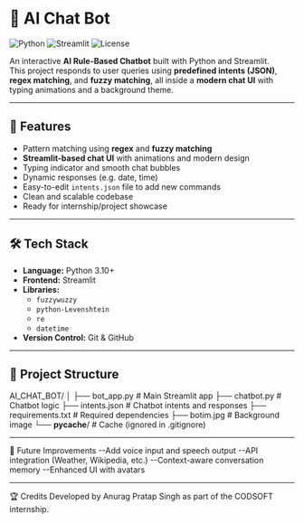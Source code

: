 # 🤖 AI Chat Bot

![Python](https://img.shields.io/badge/Python-3.10-blue)
![Streamlit](https://img.shields.io/badge/Streamlit-1.25-brightgreen)
![License](https://img.shields.io/badge/License-MIT-yellow)

An interactive **AI Rule-Based Chatbot** built with Python and Streamlit.  
This project responds to user queries using **predefined intents (JSON)**, **regex matching**, and **fuzzy matching**, all inside a **modern chat UI** with typing animations and a background theme.

---

## 🚀 Features
- Pattern matching using **regex** and **fuzzy matching**
- **Streamlit-based chat UI** with animations and modern design
- Typing indicator and smooth chat bubbles
- Dynamic responses (e.g. date, time)
- Easy-to-edit `intents.json` file to add new commands
- Clean and scalable codebase
- Ready for internship/project showcase

---

## 🛠️ Tech Stack
- **Language:** Python 3.10+
- **Frontend:** Streamlit
- **Libraries:**
  - `fuzzywuzzy`
  - `python-Levenshtein`
  - `re`
  - `datetime`
- **Version Control:** Git & GitHub

---

## 📂 Project Structure
AI_CHAT_BOT/
│
├── bot_app.py           # Main Streamlit app
├── chatbot.py           # Chatbot logic
├── intents.json         # Chatbot intents and responses
├── requirements.txt     # Required dependencies
├── botim.jpg            # Background image
└── __pycache__/         # Cache (ignored in .gitignore)

---
🔮 Future Improvements
--Add voice input and speech output
--API integration (Weather, Wikipedia, etc.)
--Context-aware conversation memory
--Enhanced UI with avatars

----
🏆 Credits
Developed by Anurag Pratap Singh as part of the CODSOFT internship.